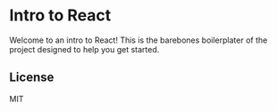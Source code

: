 # Intro to React

Welcome to an intro to React! This is the barebones boilerplater of the project designed to help you get started.

## License

MIT

